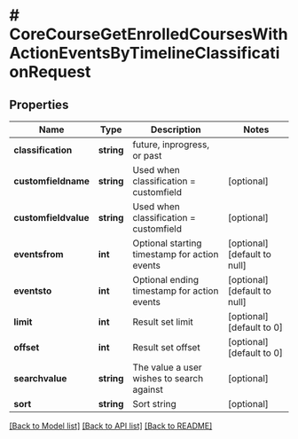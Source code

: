 # # CoreCourseGetEnrolledCoursesWithActionEventsByTimelineClassificationRequest

## Properties

Name | Type | Description | Notes
------------ | ------------- | ------------- | -------------
**classification** | **string** | future, inprogress, or past |
**customfieldname** | **string** | Used when classification &#x3D; customfield | [optional]
**customfieldvalue** | **string** | Used when classification &#x3D; customfield | [optional]
**eventsfrom** | **int** | Optional starting timestamp for action events | [optional] [default to null]
**eventsto** | **int** | Optional ending timestamp for action events | [optional] [default to null]
**limit** | **int** | Result set limit | [optional] [default to 0]
**offset** | **int** | Result set offset | [optional] [default to 0]
**searchvalue** | **string** | The value a user wishes to search against | [optional]
**sort** | **string** | Sort string | [optional]

[[Back to Model list]](../../README.md#models) [[Back to API list]](../../README.md#endpoints) [[Back to README]](../../README.md)
